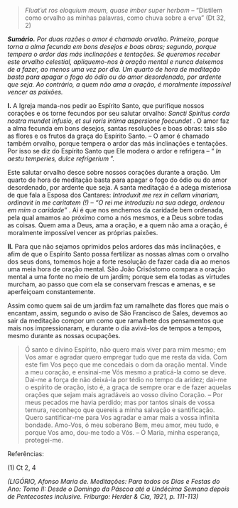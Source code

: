 > *Fluat´ut ros eloquium meum, quase imber super herbam* – “Distilem como orvalho as minhas palavras, como chuva sobre a erva” (Dt 32, 2)

***Sumário.** Por duas razões o amor é chamado orvalho. Primeiro, porque torna a alma fecunda em bons desejos e boas obras; segundo, porque tempera o ardor das más inclinações e tentações. Se queremos receber este orvalho celestial, apliquemo-nos à oração mental e nunca deixemos de a fazer, ao menos uma vez por dia. Um quarto de hora de meditação basta para apagar o fogo do ódio ou do amor desordenado, por ardente que seja. Ao contrário, a quem não ama a oração, é moralmente impossível vencer as paixões.*

**I.** A Igreja manda-nos pedir ao Espírito Santo, que purifique nossos corações e os torne fecundos por seu salutar orvalho: *Sancti Spiritus corda nostra mundet infusio, et sui roris intima aspersione foecundet* . O amor faz a alma fecunda em bons desejos, santas resoluções e boas obras: tais são as flores e os frutos da graça do Espírito Santo. – O amor é chamado também orvalho, porque tempera o ardor das más inclinações e tentações. Por isso se diz do Espírito Santo que Ele modera o ardor e refrigera – “ *In aestu temperies, dulce refrigerium* ”.

Este salutar orvalho desce sobre nossos corações durante a oração. Um quarto de hora de meditação basta para apagar o fogo do ódio ou do amor desordenado, por ardente que seja. A santa meditação é a adega misteriosa de que fala a Esposa dos Cantares: *Introduxit me rex in cellam vinariam, ordinavit in me caritatem (!) – “O rei me introduziu na sua adega, ordenou em mim a caridade”* . Aí é que nos enchemos da caridade bem ordenada, pela qual amamos ao próximo como a nós mesmos, e a Deus sobre todas as coisas. Quem ama a Deus, ama a oração, e a quem não ama a oração, é moralmente impossível vencer as próprias paixões.

**II.** Para que não sejamos oprimidos pelos ardores das más inclinações, e afim de que o Espírito Santo possa fertilizar as nossas almas com o orvalho dos seus dons, tomemos hoje a forte resolução de fazer cada dia ao menos uma meia hora de oração mental. São João Crisóstomo compara a oração mental a uma fonte no meio de um jardim; porque sem ela todas as virtudes murcham, ao passo que com ela se conservam frescas e amenas, e se aperfeiçoam constantemente.

Assim como quem sai de um jardim faz um ramalhete das flores que mais o encantam, assim, segundo o aviso de São Francisco de Sales, devemos ao sair da meditação compor um como que ramalhete dos pensamentos que mais nos impressionaram, e durante o dia avivá-los de tempos a tempos, mesmo durante as nossas ocupações.

> Ó santo e divino Espírito, não quero mais viver para mim mesmo; em Vos amar e agradar quero empregar tudo que me resta da vida. Com este fim Vos peço que me concedais o dom da oração mental. Vinde a meu coração, e ensinai-me Vós mesmo a praticá-la como se deve. Dai-me a força de não deixá-la por tédio no tempo da aridez; dai-me o espírito de oração, isto é, a graça de sempre orar e de fazer aquelas orações que sejam mais agradáveis ao vosso divino Coração. – Por meus pecados me havia perdido; mas por tantos sinais de vossa ternura, reconheço que quereis a minha salvação e santificação. Quero santificar-me para Vos agradar e amar mais a vossa infinita bondade. Amo-Vos, ó meu soberano Bem, meu amor, meu tudo, e porque Vos amo, dou-me todo a Vós. – Ó Maria, minha esperança, protegei-me.

Referências:

\(1\) Ct 2, 4

*(LIGÓRIO, Afonso Maria de. Meditações: Para todos os Dias e Festas do Ano: Tomo II: Desde o Domingo da Páscoa até a Undécima Semana depois de Pentecostes inclusive. Friburgo: Herder & Cia, 1921, p. 111-113)*
